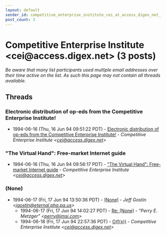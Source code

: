 ```yaml
---
layout: default
sender_id: competitive_enterprise_institute_cei_at_access_digex_net_
post_count: 3
---
```


# Competitive Enterprise Institute <cei<span>@</span>access.digex.net> (3 posts)

_Be aware that many list participants used multiple email addresses over their time active on the list. As such this page may not contain all threads available._

## Threads

### Electronic distribution of op-eds from the Competitive Enterprise Institute!
+ 1994-06-16 (Thu, 16 Jun 94 09:51:22 PDT) - [Electronic distribution of op-eds from the Competitive Enterprise Institute!](/archive/1994/06/21ad092adc8656f2a185ed81c5ca0440e7512fcf1dc69b55fd18787f31fdc1c4) - _Competitive Enterprise Institute \<cei@access.digex.net\>_

### "The Virtual Hand": Free-market Internet guide
+ 1994-06-16 (Thu, 16 Jun 94 09:56:17 PDT) - ["The Virtual Hand": Free-market Internet guide](/archive/1994/06/91f1ed041f7d2f58c8096df0263d16f8f12d64ee86fa07adb48445eb4988b81a) - _Competitive Enterprise Institute \<cei@access.digex.net\>_

### (None)
+ 1994-06-17 (Fri, 17 Jun 94 13:50:36 PDT) - [(None)](/archive/1994/06/6dbad193e9c4edcc2893b3f097dcd988cf0debd79ff3925088f0dbc9dda54f97) - _Jeff Gostin \<jgostin@eternal.pha.pa.us\>_
  + 1994-06-17 (Fri, 17 Jun 94 14:02:27 PDT) - [Re: (None)](/archive/1994/06/5fee7d730606b2e29122b4b769e3439823c64f5b1f870a47a1818500b71aed3f) - _"Perry E. Metzger" \<perry@imsi.com\>_
  + 1994-06-18 (Fri, 17 Jun 94 22:57:36 PDT) - [O(f(x))](/archive/1994/06/252c9e68ff737e21cdd5cb167fb50150a2b011e0cf44f4facc3264d3bc004922) - _Competitive Enterprise Institute \<cei@access.digex.net\>_

